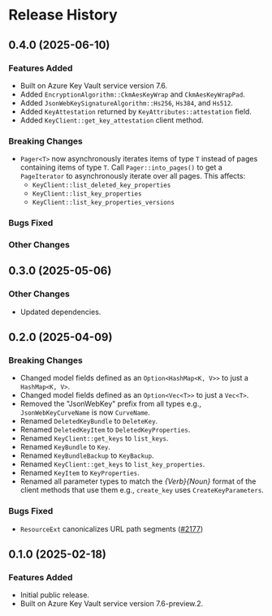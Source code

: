# Release History

## 0.4.0 (2025-06-10)

### Features Added

- Built on Azure Key Vault service version 7.6.
- Added `EncryptionAlgorithm::CkmAesKeyWrap` and `CkmAesKeyWrapPad`.
- Added `JsonWebKeySignatureAlgorithm::Hs256`, `Hs384`, and `Hs512`.
- Added `KeyAttestation` returned by `KeyAttributes::attestation` field.
- Added `KeyClient::get_key_attestation` client method.

### Breaking Changes

- `Pager<T>` now asynchronously iterates items of type `T` instead of pages containing items of type `T`. Call `Pager::into_pages()` to get a `PageIterator` to asynchronously iterate over all pages. This affects:
  - `KeyClient::list_deleted_key_properties`
  - `KeyClient::list_key_properties`
  - `KeyClient::list_key_properties_versions`

### Bugs Fixed

### Other Changes

## 0.3.0 (2025-05-06)

### Other Changes

- Updated dependencies.

## 0.2.0 (2025-04-09)

### Breaking Changes

- Changed model fields defined as an `Option<HashMap<K, V>>` to just a `HashMap<K, V>`.
- Changed model fields defined as an `Option<Vec<T>>` to just a `Vec<T>`.
- Removed the "JsonWebKey" prefix from all types e.g., `JsonWebKeyCurveName` is now `CurveName`.
- Renamed `DeletedKeyBundle` to `DeleteKey`.
- Renamed `DeletedKeyItem` to `DeletedKeyProperties`.
- Renamed `KeyClient::get_keys` to `list_keys`.
- Renamed `KeyBundle` to `Key`.
- Renamed `KeyBundleBackup` to `KeyBackup`.
- Renamed `KeyClient::get_keys` to `list_key_properties`.
- Renamed `KeyItem` to `KeyProperties`.
- Renamed all parameter types to match the *{Verb}{Noun}* format of the client methods that use them e.g., `create_key` uses `CreateKeyParameters`.

### Bugs Fixed

- `ResourceExt` canonicalizes URL path segments ([#2177](https://github.com/Azure/azure-sdk-for-rust/issues/2177))

## 0.1.0 (2025-02-18)

### Features Added

- Initial public release.
- Built on Azure Key Vault service version 7.6-preview.2.
